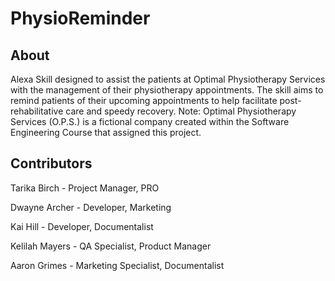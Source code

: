 # PhysioReminder
## About
Alexa Skill designed to assist the patients at Optimal Physiotherapy Services with the management of their physiotherapy appointments. The skill aims to remind patients of their upcoming appointments to help facilitate post-rehabilitative care and speedy recovery. Note: Optimal Physiotherapy Services (O.P.S.) is a fictional company created within the Software Engineering Course that assigned this project.

## Contributors
Tarika Birch - Project Manager, PRO

Dwayne Archer - Developer, Marketing

Kai Hill - Developer, Documentalist

Kelilah Mayers - QA Specialist, Product Manager

Aaron Grimes - Marketing Specialist, Documentalist
